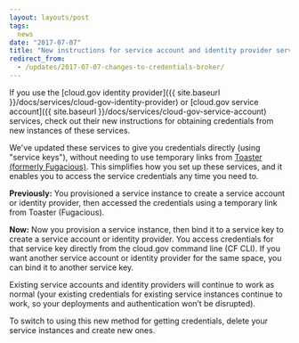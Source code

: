 ```yaml
---
layout: layouts/post
tags:
  news
date: "2017-07-07"
title: "New instructions for service account and identity provider services"
redirect_from:
  - /updates/2017-07-07-changes-to-credentials-broker/
---
```


If you use the [cloud.gov identity provider]({{ site.baseurl }}/docs/services/cloud-gov-identity-provider)
or [cloud.gov service account]({{ site.baseurl }}/docs/services/cloud-gov-service-account) services, check out their new instructions for obtaining credentials from new instances of these services.

We've updated these services to give you credentials directly (using "service keys"), without needing to use temporary links from [Toaster (formerly Fugacious)](https://fugacious.18f.gov/). This simplifies how you set up these services, and it enables you to access the service credentials any time you need to.

**Previously:** You provisioned a service instance to create a service account or identity provider, then accessed the credentials using a temporary link from Toaster (Fugacious).

**Now:** Now you provision a service instance, then bind it to a service key to create a service account or identity provider. You access credentials for that service key directly from the cloud.gov command line (CF CLI). If you want another service account or identity provider for the same space, you can bind it to another service key.

Existing service accounts and identity providers will continue to work as normal (your existing credentials for existing service instances continue to work, so your deployments and authentication won’t be disrupted).

To switch to using this new method for getting credentials, delete your service instances and create new ones.

